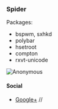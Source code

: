### Spider

Packages:
* bspwm, sxhkd
* polybar
* hsetroot
* compton
* rxvt-unicode

![Anonymous](https://github.com/appath/dotfiles/blob/master/bspwm_dotfiles_anonymous/anonymous.jpg)

#### Social
* [Google+](https://plus.google.com/u/0/106782122945207734872) //
